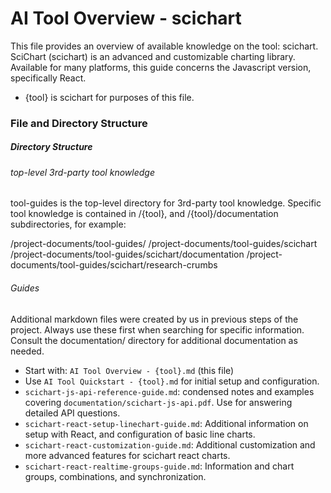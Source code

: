 # AI Tool Overview - scichart

This file provides an overview of available knowledge on the tool: scichart.
SciChart (scichart) is an advanced and customizable charting library. Available for many platforms, this guide concerns the Javascript version, specifically React.

- {tool} is scichart for purposes of this file.

### File and Directory Structure

##### Directory Structure

###### top-level 3rd-party tool knowledge

tool-guides is the top-level directory for 3rd-party tool knowledge. Specific tool knowledge is contained in /{tool}, and /{tool}/documentation subdirectories, for example:

/project-documents/tool-guides/
/project-documents/tool-guides/scichart
/project-documents/tool-guides/scichart/documentation
/project-documents/tool-guides/scichart/research-crumbs

###### Guides

Additional markdown files were created by us in previous steps of the project. Always use these first when searching for specific information. Consult the documentation/ directory for additional documentation as needed.

- Start with: `AI Tool Overview - {tool}.md` (this file)
- Use `AI Tool Quickstart - {tool}.md` for initial setup and configuration.
- `scichart-js-api-reference-guide.md`: condensed notes and examples covering `documentation/scichart-js-api.pdf`. Use for answering detailed API questions.
- `scichart-react-setup-linechart-guide.md`: Additional information on setup with React, and configuration of basic line charts.
- `scichart-react-customization-guide.md`: Additional customization and more advanced features for scichart react charts.
- `scichart-react-realtime-groups-guide.md`: Information and chart groups, combinations, and synchronization.

